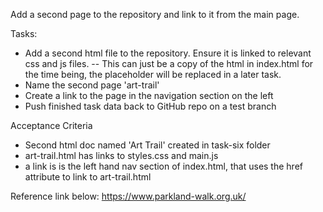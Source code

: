 Add a second page to the repository and link to it from the main page.

Tasks:

- Add a second html file to the repository. Ensure it is linked to relevant css and js files.
  -- This can just be a copy of the html in index.html for the time being, the placeholder will be replaced in a later task.
- Name the second page 'art-trail'
- Create a link to the page in the navigation section on the left
- Push finished task data back to GitHub repo on a test branch

Acceptance Criteria

- Second html doc named 'Art Trail' created in task-six folder
- art-trail.html has links to styles.css and main.js
- a link is is the left hand nav section of index.html, that uses the href attribute to link to art-trail.html

Reference link below:
https://www.parkland-walk.org.uk/
